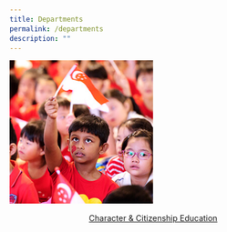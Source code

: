 ```yaml
---
title: Departments
permalink: /departments
description: ""
---
```

<img style="width: 50%;" src="/images/d1.jpeg" />
<p style="text-align: center;"><a href="/departments/character-n-citizenship-education" target="">Character &amp; Citizenship Education</a></p>